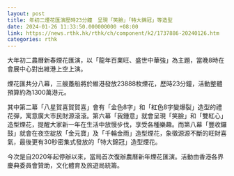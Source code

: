 ```yaml
---
layout: post
title: 年初二煙花匯演歷時23分鐘　呈現「笑臉」「特大錦冠」等造型
date: 2024-01-26 11:33:50.000000000 +08:00
link: https://news.rthk.hk/rthk/ch/component/k2/1737886-20240126.htm
categories: rthk
---
```


大年初二農曆新春煙花匯演，以「龍年百業旺、盛世中華強」為主題，當晚8時在會展中心對出維港上空上演。

煙花匯共分八幕，三艘躉船將於維港發放23888枚煙花，歷時23分鐘，活動整體預算約為1300萬港元。

其中第二幕「八星賀喜賀賀喜」會有「金色8字」和「紅色8字變爆裂」造型的禮花彈，寓意廣大市民財源滾滾。第六幕「我鍾意」就會呈現「笑臉」和「雙紅心」造型煙花，提醒大家新一年在生活中放慢步伐，享受各種樂趣。而第八幕「豐收鑼鼓」就會在夜空綻放「金元寶」及「千輪金雨」造型煙花，象徵源源不斷的旺財喜氣，最後更有30秒密集式發放的「特大錦冠」造型煙花。

今次是自2020年起停辦以來，當局首次復辦農曆新年煙花匯演。活動由香港各界慶典委員會贊助，文化體育及旅遊局統籌。
